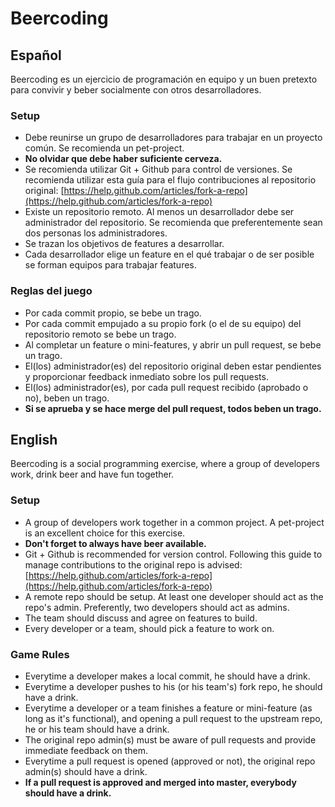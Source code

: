 # Beercoding

## Español
Beercoding es un ejercicio de programación en equipo y un buen pretexto para convivir y beber socialmente con otros desarrolladores.

### Setup
* Debe reunirse un grupo de desarrolladores para trabajar en un proyecto común. Se recomienda un pet-project.
* __No olvidar que debe haber suficiente cerveza.__
* Se recomienda utilizar Git + Github para control de versiones. Se recomienda utilizar esta guía para el flujo contribuciones al repositorio original: [https://help.github.com/articles/fork-a-repo](https://help.github.com/articles/fork-a-repo)
* Existe un repositorio remoto. Al menos un desarrollador debe ser administrador del repositorio. Se recomienda que preferentemente sean dos personas los administradores.
* Se trazan los objetivos de features a desarrollar.
* Cada desarrollador elige un feature en el qué trabajar o de ser posible se forman equipos para trabajar features.

### Reglas del juego
* Por cada commit propio, se bebe un trago.
* Por cada commit empujado a su propio fork (o el de su equipo) del repositorio remoto se bebe un trago.
* Al completar un feature o mini-features, y abrir un pull request, se bebe un trago.
* El(los) administrador(es) del repositorio original deben estar pendientes y proporcionar feedback inmediato sobre los pull requests.
* El(los) administrador(es), por cada pull request recibido (aprobado o no), beben un trago.
* __Si se aprueba y se hace merge del pull request, todos beben un trago.__


## English
Beercoding is a social programming exercise, where a group of developers work, drink beer and have fun together.

### Setup
* A group of developers work together in a common project. A pet-project is an excellent choice for this exercise.
* __Don't forget to always have beer available.__
* Git + Github is recommended for version control. Following this guide to manage contributions to the original repo is advised: [https://help.github.com/articles/fork-a-repo](https://help.github.com/articles/fork-a-repo)
* A remote repo should be setup. At least one developer should act as the repo's admin. Preferently, two developers should act as admins.
* The team should discuss and agree on features to build.
* Every developer or a team, should pick a feature to work on.

### Game Rules
* Everytime a developer makes a local commit, he should have a drink.
* Everytime a developer pushes to his (or his team's) fork repo, he should have a drink.
* Everytime a developer or a team finishes a feature or mini-feature (as long as it's functional), and opening a pull request to the upstream repo, he or his team should have a drink.
* The original repo admin(s) must be aware of pull requests and provide immediate feedback on them.
* Everytime a pull request is opened (approved or not), the original repo admin(s) should have a drink.
* __If a pull request is approved and merged into master, everybody should have a drink.__
